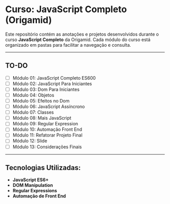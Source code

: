 # Curso: JavaScript Completo (Origamid)

Este repositório contém as anotações e projetos desenvolvidos durante o curso **JavaScript Completo** da Origamid. Cada módulo do curso está organizado em pastas para facilitar a navegação e consulta.

---

## TO-DO 

- [ ] Módulo 01: JavaScript Completo ES600
- [ ] Módulo 02: JavaScript Para Iniciantes
- [ ] Módulo 03: Dom Para Iniciantes
- [ ] Módulo 04: Objetos
- [ ] Módulo 05: Efeitos no Dom
- [ ] Módulo 06: JavaScript Assíncrono
- [ ] Módulo 07: Classes
- [ ] Módulo 08: Mais JavaScript
- [ ] Módulo 09: Regular Expression
- [ ] Módulo 10: Automação Front End
- [ ] Módulo 11: Refatorar Projeto Final
- [ ] Módulo 12: Slide
- [ ] Módulo 13: Considerações Finais

---

## Tecnologias Utilizadas:

- **JavaScript ES6+**
- **DOM Manipulation**
- **Regular Expressions**
- **Automação de Front End**

